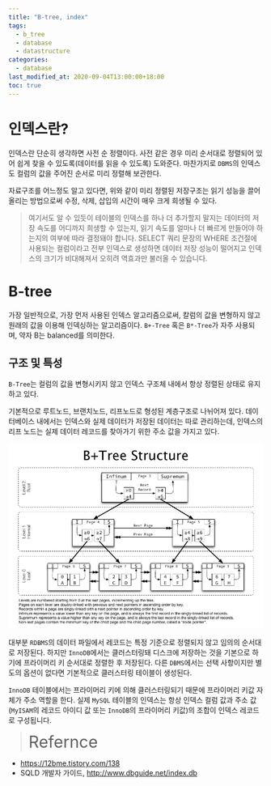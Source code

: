 ```yaml
---
title: "B-tree, index"
tags:
  - b_tree
  - database
  - datastructure
categories:
  - database
last_modified_at: 2020-09-04T13:00:00+18:00
toc: true
---
```

<script type="text/javascript"
src="https://cdn.mathjax.org/mathjax/latest/MathJax.js?config=TeX-AMS_HTML">
</script>

# 인덱스란?

인덱스란 단순히 생각하면 사전 순 정렬이다. 사전 같은 경우 미리 순서대로 정렬되어 있어 쉽게 찾을 수 있도록(데이터를 읽을 수 있도록) 도와준다. 마찬가지로 `DBMS`의 인덱스도 컬럼의 값을 주어진 순서로 미리 정렬해 보관한다.

자료구조를 어느정도 알고 있다면, 위와 같이 미리 정렬된 저장구조는 읽기 성능을 끌어올리는 방법으로써 수정, 삭제, 삽입의 시간이 매우 크게 희생될 수 있다.

>여기서도 알 수 있듯이 테이블의 인덱스를 하나 더 추가할지 말지는 데이터의 저장 속도를 어디까지 희생할 수 있는지, 읽기 속도를 얼마나 더 빠르게 만들어야 하는지의 여부에 따라 결정돼야 합니다. SELECT 쿼리 문장의 WHERE 조건절에 사용되는 컬럼이라고 전부 인덱스로 생성하면 데이터 저장 성능이 떨어지고 인덱스의 크기가 비대해져서 오히려 역효과만 불러올 수 있습니다.

# B-tree
가장 일반적으로, 가장 먼저 사용된 인덱스 알고리즘으로써, 칼럼의 값을 변형하지 않고 원래의 값을 이용해 인덱싱하는 알고리즘이다.
`B+-Tree` 혹은 `B*-Tree`가 자주 사용되며, 약자 B는 balanced를 의미한다.

## 구조 및 특성
`B-Tree`는 컬럼의 값을 변형시키지 않고 인덱스 구조체 내에서 항상 정렬된 상태로 유지하고 있다.

기본적으로 루트노드, 브랜치노드, 리프노드로 형성된 계층구조로 나뉘어져 있다.
데이터베이스 내에서는 인덱스와 실제 데이터가 저장된 데이터는 따로 관리하는데, 인덱스의 리프 노드는 실제 데이터 레코드를 찾아가기 위한 주소 값을 가지고 있다.

![이미지](/assets/images/B_Tree_Structure.png)

대부분 `RDBMS`의 데이터 파일에서 레코드는 특정 기준으로 정렬되지 않고 임의의 순서대로 저장된다. 하지만 `InnoDB`에서는 클러스터링돼 디스크에 저장하는 것을 기본으로 하기에 프라이머리 키 순서대로 정렬한 후 저장된다.
다른 `DBMS`에서는 선택 사항이지만 별도의 옵션이 없다면 기본적으로 클러스터링 테이블이 생성된다.

`InnoDB` 테이블에서는 프라이머리 키에 의해 클러스터링되기 때문에 프라이머리 키값 자체가 주소 역할을 한다. 실제 `MySQL` 테이블의 인덱스는 항상 인덱스 컬럼 값과 주소 값(`MyISAM`의 레코드 아이디 값 또는 `InnoDB`의 프라이머리 키값)의 조합이 인덱스 레코드로 구성됩니다.



><font size="6">Refernce</font>
- https://12bme.tistory.com/138
- SQLD 개발자 가이드, http://www.dbguide.net/index.db

